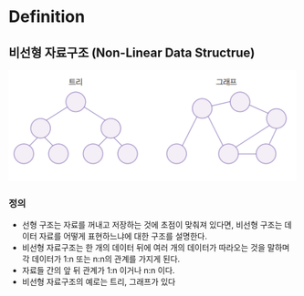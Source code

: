 # Definition

## 비선형 자료구조 **(Non-Linear Data Structrue)**

![Untitled](Definition/Untitled.png)

### 정의

- 선형 구조는 자료를 꺼내고 저장하는 것에 초점이 맞춰져 있다면, 비선형 구조는 데이터 자료를 어떻게 표현하느냐에 대한 구조를 설명한다.
- 비선형 자료구조는 한 개의 데이터 뒤에 여러 개의 데이터가 따라오는 것을 말하며 각 데이터가 1:n 또는 n:n의 관계를 가지게 된다.
- 자료들 간의 앞 뒤 관계가 1:n 이거나 n:n 이다.
- 비선형 자료구조의 예로는 트리, 그래프가 있다